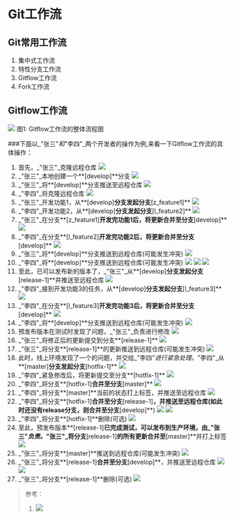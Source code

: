 # Git工作流
## Git常用工作流
1. 集中式工作流
2. 特性分支工作流
3. Gitflow工作流
4. Fork工作流

## Gitflow工作流
![](pic/gitflow.jpg)
图1: Gitflow工作流的整体流程图

###下面以_"张三"_和_"李四"_两个开发者的操作为例,来看一下Gitflow工作流的具体操作：

 1. 首先，_"张三"_克隆远程仓库
![](pic/clone_repository.jpg)
 2. _"张三"_本地创建一个**[develop]**分支
![](pic/branch_develop.jpg)
 3. _"张三"_将**[develop]**分支推送至远程仓库
![](pic/push_develop_init.jpg)
 4. _"李四"_将克隆远程仓库
![](pic/clone_repository2.jpg)
 5. _"张三"_开发功能1，从**[develop]**分支发起分支**[z_feature1]**
![](pic/z_feature1_init.jpg)
 6. _"李四"_开发功能2，从**[develop]**分支发起分支**[l_feature2]**
![](pic/l_feature2_init.jpg)
 7. _"张三"_在分支**[z_feature1]**开发完功能1后，将更新合并至分支**[develop]**
![](pic/z_feature1_merge.jpg)
 8. _"李四"_在分支**[l_feature2]**开发完功能2后，将更新合并至分支**[develop]**
![](pic/l_feature2_merge.jpg)
 9. _"张三"_将**[develop]**分支推送到远程仓库(可能发生冲突)
![](pic/z_feature1_push.jpg)
 10. _"李四"_将**[develop]**分支推送到远程仓库(可能发生冲突)
![](pic/l_feature2_push1.jpg)
![](pic/l_feature2_push2.jpg)
![](pic/l_feature2_push3.jpg)
 11. 至此，已可以发布新的版本了，_"张三"_从**[develop]**分支发起分支**[release-1]**并推送至远程仓库
![](pic/release1_init.jpg)
 12. _"李四"_接到开发功能3的任务，从**[develop]**分支发起分支**[l_feature3]**
![](pic/l_feature3_init.jpg)
 13. _"李四"_在分支**[l_feature3]**开发完功能3后，将更新合并至分支**[develop]**
![](pic/l_feature3_merge.jpg)
 14. _"李四"_将**[develop]**分支推送到远程仓库(可能发生冲突)
![](pic/l_feature3_push.jpg)
 15. 预发布版本在测试时发现了问题，_"张三"_负责进行修改
![](pic/release1_fix1.jpg)
 16. _"张三"_将修正后的更新提交到分支**[release-1]**
![](pic/release1_fix2.jpg)
 17. _"张三"_将分支**[release-1]**的更新推送到远程仓库(可能发生冲突)
![](pic/release1_fix3.jpg)
 18. 此时，线上环境发现了一个的问题，并交给_"李四"_进行紧急处理。_"李四"_从**[master]**分支发起分支**[hotfix-1]**
![](pic/hotfix1_init.jpg)
 19. _"李四"_紧急修改后，将更新提交至分支**[hotfix-1]**
![](pic/hotfix1_fix1.jpg)
 20. _"李四"_将分支**[hotfix-1]**合并至分支**[master]**
![](pic/hotfix1_fix2.jpg)
 21. _"李四"_将分支**[master]**当前的状态打上标签，并推送至远程仓库
 ![](pic/hotfix1_fix3.jpg)
 22. _"李四"_将分支**[hotfix-1]**合并至分支**[release-1]**，并推送至远程仓库(如此时还没有release分支，则合并至分支**[develop]**)
 ![](pic/hotfix1_fix4.jpg)
 ![](pic/hotfix1_fix5.jpg)
 23. _"李四"_将分支**[hotfix-1]**删除(可选)
 ![](pic/hotfix1_fix6.jpg)
 24. 至此，预发布版本**[release-1]**已完成测试，可以发布到生产环境，由_"张三"_负责。_"张三"_将分支**[release-1]**的所有更新合并至**[master]**并打上标签
![](pic/release1_merge.jpg)
 25. _"张三"_将分支**[master]**推送到远程仓库(可能发生冲突)
![](pic/release1_push.jpg)
 26. _"张三"_将分支**[release-1]**合并至分支**[develop]**，并推送至远程仓库
 ![](pic/release1_merge_develop1.jpg)
 ![](pic/release1_merge_develop2.jpg)
 26. _"张三"_将分支**[release-1]**删除(可选)
 ![](pic/release1_delete.jpg)


> 参考：
> 1. ![](http://nvie.com/posts/a-successful-git-branching-model/)